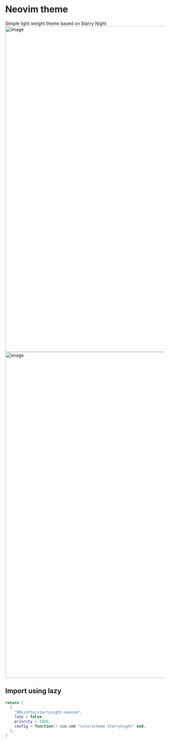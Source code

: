 # Neovim theme
Simple light weight theme based on Starry Night
<img width="1908" height="1028" alt="image" src="https://github.com/user-attachments/assets/c0f116fb-ef10-41db-b6ca-23a581ae7342" />
<img width="1908" height="1028" alt="image" src="https://github.com/user-attachments/assets/699e11ac-a157-4a5c-9098-03b3ad7e3eeb" />

## Import using lazy 
```lua
return {
  {
    "0Risotto/starrynight-neovim",
    lazy = false,
    priority = 1000,
    config = function() vim.cmd "colorscheme starrynight" end,
  },
}
```
